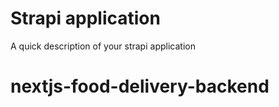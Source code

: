 # Strapi application

A quick description of your strapi application
# nextjs-food-delivery-backend
